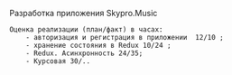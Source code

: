 Разработка приложения Skypro.Music

    Оценка реализации (план/факт) в часах:
        - авторизация и регистрация в приложении  12/10 ;
        - хранение состояния в Redux 10/24 ;
        - Redux. Асинхронность 24/35;
        - Курсовая 30/..